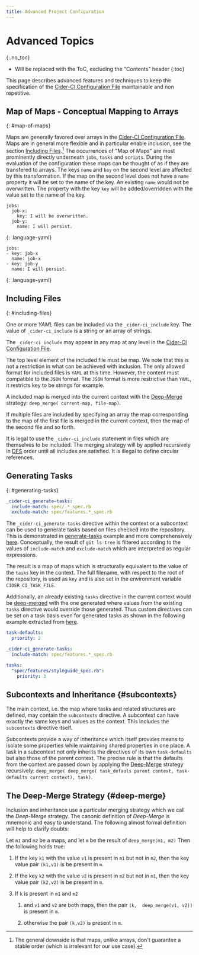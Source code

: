 ```yaml
---
title: Advanced Project Configuration
---
```

# Advanced Topics
{:.no_toc}

* Will be replaced with the ToC, excluding the "Contents" header
{:toc}

This page describes advanced features and techniques to keep the specification
of the [Cider-CI Configuration File] maintainable and non repetitive.


## Map of Maps - Conceptual Mapping to Arrays
{: #map-of-maps}

Maps are generally favored over arrays in the [Cider-CI Configuration File]. Maps are in
general more flexible and in particular enable inclusion, see the section
[Including Files](#including-files).[^map-order] The occurrences of  "Map of
Maps" are most prominently directly underneath `jobs`, `tasks` and `scripts`.
During the evaluation of the configuration these  maps can be thought of as if they
are transfered to arrays. The keys `name` and `key` on the second level are
affected by this transformation. If the map on the second level does not have
a `name` property it will be set to the name of the key. An existing `name`
would not be overwritten. The property with the key `key` will be
added/overridden with the value set to the name of the key.

    jobs:
      job-x:
        key: I will be overwritten.
      job-y:
        name: I will persist.
  {: .language-yaml}

    jobs:
    - key: job-x
      name: job-x
    - key: job-y
      name: I will persist.
  {: .language-yaml}


[^map-order]: The general downside is that maps, unlike arrays, don't guarantee a stable order (which is irrelevant for our use case).

## Including Files
{: #including-files}

One or more  _YAML_ files can be included via the `_cider-ci_include` key. The
value of `_cider-ci_include` is a string or an array of strings.

The `_cider-ci_include` may appear in any map at any level in the [Cider-CI
Configuration File].

The top level element of the included file must be map. We note that this is
not a restriction in what can be achieved with inclusion. The only allowed
format for included files is `YAML` at this time. However, the content must
compatible to the `JSON` format. The `JSON` format is more restrictive than
`YAML`, it restricts key to be strings for example.

A included map is merged into the current context with the
[Deep-Merge](#deep-merge) strategy: `deep_merge( current-map, file-map)`.

If multiple files are included by specifying an array the map corresponding to
the map of the first file is merged in the current context, then the map of the
second file and so forth.

It is legal to use the `_cider-ci_include` statement in files which are
themselves to be included. The merging strategy will by applied recursively in
[DFS][] order until all includes are satisfied. It is illegal to define
circular references.

  [DFS]: http://en.wikipedia.org/wiki/Depth-first_search

## Generating Tasks
{: #generating-tasks}


~~~yml
_cider-ci_generate-tasks:
  include-match: spec/.*_spec.rb
  exclude-match: spec/features.*_spec.rb
~~~

The `_cider-ci_generate-tasks` directive within the context or a subcontext can
be used to generate tasks based on files checked into the repository. This is
demonstrated in [generate-tasks] example and more comprehensively
[here](https://github.com/Madek/madek-webapp/blob/madek-v3/cider-ci/shared/tests-context.yml).
Conceptually, the result of `git ls-tree` is filtered according to the values
of `include-match` and `exclude-match` which are interpreted as regular
expressions.

The result is a map of maps which is structurally equivalent to the value of
the `tasks` key in the context. The full filename, with respect to the root
of the repository, is used as `key` and is also set in the environment variable
`CIDER_CI_TASK_FILE`.

Additionally, an already existing `tasks` directive in the current context
would be [deep-merged](#deep-merge) with the one generated where values from
the existing `tasks` directive would override those generated. Thus custom
directives can be set on a task basis even for generated tasks as shown in the
following example extracted from
[here](https://github.com/Madek/madek-webapp/blob/madek-v3/cider-ci/shared/tests-context.yml).


~~~yml
task-defaults:
  priority: 2

_cider-ci_generate-tasks:
  include-match: spec/features.*_spec.rb

tasks:
  "spec/features/styleguide_spec.rb":
    priority: 3
~~~

## Subcontexts and Inheritance {#subcontexts}

The main context, i.e. the map where tasks and related structures are defined,
may contain the `subcontexts` directive. A subcontext can have exactly the same
keys and values as the context. This includes the `subcontexts` directive
itself.

Subcontexts provide a way of inheritance which itself provides means to isolate
some properties while maintaining shared properties in one place. A task in
a subcontext not only inherits the directives of its own `task-defaults` but
also those of the parent context. The precise rule is that the defaults from
the context are passed down by applying the [Deep-Merge](#deep-merge) strategy
recursively: `deep_merge( deep_merge( task_defauls parent context,
task-defaults current context), task)`.


## The Deep-Merge Strategy {#deep-merge}

Inclusion and inheritance use a particular merging strategy which we call the
_Deep-Merge_ strategy. The canonic definition of _Deep-Merge_ is mnemonic and
easy to understand. The following almost formal definition will help to clarify
doubts:

Let `m1` and `m2` be a maps, and let `m` be the result of `deep_merge(m1, m2)`
Then the  following holds true:

1. If the key `k1` with the value `v1` is present in `m1` but not in `m2`, then
  the key value pair `(k1,v1)` is be present in `m`.

2. If the key `k2` with the value `v2` is present in `m2` but not in `m1`, then
  the key value pair `(k2,v2)` is be present in `m`.

3. If `k` is present in `m1` and `m2`

    1. and  `v1` and `v2` are both maps, then the pair `(k,  deep_merge(v1, v2))` is present in `m`.

    2. otherwise the pair `(k,v2)` is present in `m`.


  [Cider-CI Configuration File]: /project-configuration/configuration-file.html
  [generate-tasks]: /demo-project/cider-ci/jobs/generate-tasks.yml

